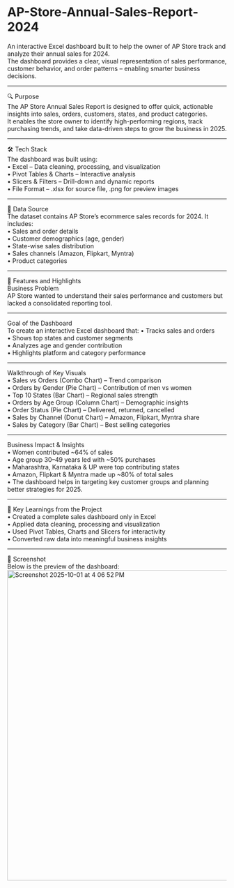 # AP-Store-Annual-Sales-Report-2024

An interactive Excel dashboard built to help the owner of AP Store track and analyze their annual sales for 2024.  
The dashboard provides a clear, visual representation of sales performance, customer behavior, and order patterns – enabling smarter business decisions.

---

🔍 Purpose   
The AP Store Annual Sales Report is designed to offer quick, actionable insights into sales, orders, customers, states, and product categories.  
It enables the store owner to identify high-performing regions, track purchasing trends, and take data-driven steps to grow the business in 2025.

---

🛠 Tech Stack  
The dashboard was built using:  
• Excel – Data cleaning, processing, and visualization  
• Pivot Tables & Charts – Interactive analysis  
• Slicers & Filters – Drill-down and dynamic reports  
• File Format – .xlsx for source file, .png for preview images  

---

📂 Data Source  
The dataset contains AP Store’s ecommerce sales records for 2024.
It includes:  
• Sales and order details  
• Customer demographics (age, gender)  
• State-wise sales distribution  
• Sales channels (Amazon, Flipkart, Myntra)  
• Product categories  

---

🌟 Features and Highlights    
Business Problem    
AP Store wanted to understand their sales performance and customers but lacked a consolidated reporting tool.  

---

Goal of the Dashboard  
To create an interactive Excel dashboard that:
• Tracks sales and orders  
• Shows top states and customer segments  
• Analyzes age and gender contribution  
• Highlights platform and category performance  

---

Walkthrough of Key Visuals  
• Sales vs Orders (Combo Chart) – Trend comparison  
• Orders by Gender (Pie Chart) – Contribution of men vs women  
• Top 10 States (Bar Chart) – Regional sales strength  
• Orders by Age Group (Column Chart) – Demographic insights  
• Order Status (Pie Chart) – Delivered, returned, cancelled  
• Sales by Channel (Donut Chart) – Amazon, Flipkart, Myntra share  
• Sales by Category (Bar Chart) – Best selling categories  

---

Business Impact & Insights  
• Women contributed ~64% of sales  
• Age group 30–49 years led with ~50% purchases  
• Maharashtra, Karnataka & UP were top contributing states  
• Amazon, Flipkart & Myntra made up ~80% of total sales  
• The dashboard helps in targeting key customer groups and planning better strategies for 2025.  

---

📌 Key Learnings from the Project   
• Created a complete sales dashboard only in Excel  
• Applied data cleaning, processing and visualization  
• Used Pivot Tables, Charts and Slicers for interactivity  
• Converted raw data into meaningful business insights  

---

📸 Screenshot  
Below is the preview of the dashboard:  
<img width="1380" height="712" alt="Screenshot 2025-10-01 at 4 06 52 PM" src="https://github.com/user-attachments/assets/e2a0fd35-d7be-41a6-ae4a-5a4307957df8" />
